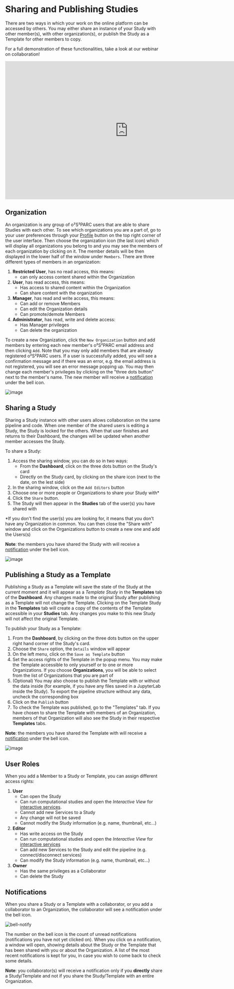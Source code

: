 # Sharing and Publishing Studies

There are two ways in which your work on the online platform can be accessed by others. You may either share an instance of your Study with other member(s), with other organization(s), or publish the Study as a Template for other members to copy. 

For a full demonstration of these functionalities, take a look at our webinar on collaboration!

<p align="center">
<iframe width="784" height="441" src="https://www.youtube.com/embed/cI5p0bki258" frameborder="0" allow="accelerometer; autoplay; encrypted-media; gyroscope; picture-in-picture" allowfullscreen></iframe>
</p>

## Organization
An organization is any group of o²S²PARC users that are able to share Studies with each other. To see which organizations you are a part of, go to your user preferences through your [Profile](docs/platform_introduction//user_setup/profile) button on the top right corner of the user interface. Then choose the organization icon (the last icon) which will display all organizations you belong to and you may see the members of each organization by clicking on it. The member details will be then displayed in the lower half of the window under ```Members```. There are three different types of members in an organization:
1. **Restricted User**, has no read access, this means:
    * can only access content shared within the Organization
2. **User**, has read access, this means:
    * Has access to shared content within the Organization
    * Can share content with the organization
3. **Manager**, has read and write access, this means:
    * Can add or remove Members
    * Can edit the Organization details
    * Can promote/demote Members
4. **Administrator**, has read, write and delete access:
    * Has Manager privileges
    * Can delete the organization

To create a new Organization, click the ```New Organization``` button and add members by entering each new member's o²S²PARC email address and then clicking ```Add```. Note that you may only add members that are already registered o²S²PARC users. If a user is successfully added, you will see a confirmation message and if there was an error, e.g. the email address is not registered, you will see an error message popping up. You may then change each member's privileges by clicking on the "three dots button" next to the member's name. 
The new member will receive a [notification](#notifications) under the bell icon.

![image](https://github.com/ITISFoundation/osparc-manual/assets/18575092/43257c70-1489-4a0b-a538-571c6b0f1823)

## Sharing a Study
Sharing a Study instance with other users allows collaboration on the same pipeline and code. When one member of the shared users is editing a Study, the Study is locked for the others. When that user finishes and returns to their Dashboard, the changes will be updated when another member accesses the Study. 

To share a Study:
1. Access the sharing window, you can do so in two ways:
    * From the **Dashboard**, click on the three dots button on the Study's card 
    * Directly on the Study card, by clicking on the share icon (next to the date, on the lest side)
2. In the sharing window, click on the ```Add Editors``` button
3. Choose one or more people or Organizations to share your Study with*
4. Click the ```Share``` button. 
5. The Study will then appear in the **Studies** tab of the user(s) you have shared with

*If you don't find the user(s) you are looking for, it means that you don't have any Organization in common. You can then close the "Share with" window and click on the Organizations button to create a new one and add the Users(s)

**Note**: the members you have shared the Study with will receive a [notification](#notifications) under the bell icon.

![image](https://github.com/ITISFoundation/osparc-manual/assets/18575092/936f65b5-df7e-4fe7-a5d4-ccb86f1679dc)

## Publishing a Study as a Template
Publishing a Study as a Template will save the state of the Study at the current moment and it will appear as a *Template Study* in the **Templates** tab of the **Dashboard**. Any changes made to the original Study after publishing as a Template will not change the Template. Clicking on the Template Study in the **Templates** tab will create a copy of the contents of the Template accessible in your **Studies** tab. Any changes you make to this new Study will not affect the original Template. 

To publish your Study as a Template:
1. From the **Dashboard**, by clicking on the three dots button on the upper right hand corner of the Study's card. 
2. Choose the ```Share``` option, the ```Details``` window will appear
3. On the left menu, click on the ```Save as Template``` button 
4. Set the access rights of the Template in the popup menu. You may make the Template accessible to only yourself or to one or more Organizations. If you choose **Organizations**, you will be able to select from the list of Organizations that you are part of
5. (Optional) You may also choose to publish the Template with or without the data inside (for example, if you have any files saved in a JupyterLab inside the Study). To export the pipeline structure without any data, uncheck the corresponding box
5. Click on the ```Publish``` button
6. To check the Template was published, go to the "Templates" tab. If you have chosen to share the Template with members of an Organization, members of that Organization will also see the Study in their respective **Templates** tabs.

**Note**: the members you have shared the Template with will receive a [notification](#notifications) under the bell icon.

![image](https://github.com/ITISFoundation/osparc-manual/assets/18575092/d990ab63-d204-4808-8368-1125d25378de)

## User Roles
When you add a Member to a Study or Template, you can assign different access rights:
1. **User**
    * Can open the Study
    * Can run computational studies and open the *Interactive View* for [interactive services](docs/platform_introduction/services.md). 
    * Cannot add new Services to a Study
    * Any change will not be saved
    * Cannot modify the Study information (e.g. name, thumbnail, etc...)
2. **Editor**
    * Has write access on the Study
    * Can run computational studies and open the *Interactive View* for [interactive services](docs/platform_introduction/services.md)
    * Can add new Services to the Study and edit the pipeline (e.g. connect/disconnect services)
    * Can modify the Study information (e.g. name, thumbnail, etc...)
3. **Owner**
    * Has the same privileges as a Collaborator
    * Can delete the Study

## Notifications
When you share a Study or a Template with a collaborator, or you add a collaborator to an Organization, the collaborator will see a notification under the bell icon. 

![bell-notify](https://github.com/ITISFoundation/osparc-manual/assets/18575092/43fce382-03d3-41a8-9a9e-40322f54e69a)

The number on the bell icon is the count of unread notifications (notifications you have not yet clicked on). When you click on a notification, a window will open, showing details about the Study or the Template that has been shared with you or about the Organization.
A list of the most recent notifications is kept for you, in case you wish to come back to check some details.

**Note**: you collaborator(s) will receive a notification only if you **directly** share a Study/Template and not if you share the Study/Template with an entire Organization.

